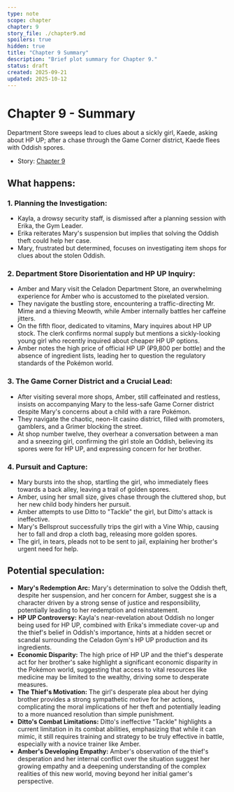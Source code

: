 ```yaml
---
type: note
scope: chapter
chapter: 9
story_file: ./chapter9.md
spoilers: true
hidden: true
title: "Chapter 9 Summary"
description: "Brief plot summary for Chapter 9."
status: draft
created: 2025-09-21
updated: 2025-10-12
---
```


# Chapter 9 - Summary

Department Store sweeps lead to clues about a sickly girl, Kaede, asking about HP UP; after a chase through the Game Corner district, Kaede flees with Oddish spores.

- Story: [Chapter 9](./chapter9.md)

## What happens:
### 1. Planning the Investigation:
*   Kayla, a drowsy security staff, is dismissed after a planning session with Erika, the Gym Leader.
*   Erika reiterates Mary's suspension but implies that solving the Oddish theft could help her case.
*   Mary, frustrated but determined, focuses on investigating item shops for clues about the stolen Oddish.

### 2. Department Store Disorientation and HP UP Inquiry:
*   Amber and Mary visit the Celadon Department Store, an overwhelming experience for Amber who is accustomed to the pixelated version.
*   They navigate the bustling store, encountering a traffic-directing Mr. Mime and a thieving Meowth, while Amber internally battles her caffeine jitters.
*   On the fifth floor, dedicated to vitamins, Mary inquires about HP UP stock. The clerk confirms normal supply but mentions a sickly-looking young girl who recently inquired about cheaper HP UP options.
*   Amber notes the high price of official HP UP (₽9,800 per bottle) and the absence of ingredient lists, leading her to question the regulatory standards of the Pokémon world.

### 3. The Game Corner District and a Crucial Lead:
*   After visiting several more shops, Amber, still caffeinated and restless, insists on accompanying Mary to the less-safe Game Corner district despite Mary's concerns about a child with a rare Pokémon.
*   They navigate the chaotic, neon-lit casino district, filled with promoters, gamblers, and a Grimer blocking the street.
*   At shop number twelve, they overhear a conversation between a man and a sneezing girl, confirming the girl stole an Oddish, believing its spores were for HP UP, and expressing concern for her brother.

### 4. Pursuit and Capture:
*   Mary bursts into the shop, startling the girl, who immediately flees towards a back alley, leaving a trail of golden spores.
*   Amber, using her small size, gives chase through the cluttered shop, but her new child body hinders her pursuit.
*   Amber attempts to use Ditto to "Tackle" the girl, but Ditto's attack is ineffective.
*   Mary's Bellsprout successfully trips the girl with a Vine Whip, causing her to fall and drop a cloth bag, releasing more golden spores.
*   The girl, in tears, pleads not to be sent to jail, explaining her brother's urgent need for help.

## Potential speculation:
*   **Mary's Redemption Arc:** Mary's determination to solve the Oddish theft, despite her suspension, and her concern for Amber, suggest she is a character driven by a strong sense of justice and responsibility, potentially leading to her redemption and reinstatement.
*   **HP UP Controversy:** Kayla's near-revelation about Oddish no longer being used for HP UP, combined with Erika's immediate cover-up and the thief's belief in Oddish's importance, hints at a hidden secret or scandal surrounding the Celadon Gym's HP UP production and its ingredients.
*   **Economic Disparity:** The high price of HP UP and the thief's desperate act for her brother's sake highlight a significant economic disparity in the Pokémon world, suggesting that access to vital resources like medicine may be limited to the wealthy, driving some to desperate measures.
*   **The Thief's Motivation:** The girl's desperate plea about her dying brother provides a strong sympathetic motive for her actions, complicating the moral implications of her theft and potentially leading to a more nuanced resolution than simple punishment.
*   **Ditto's Combat Limitations:** Ditto's ineffective "Tackle" highlights a current limitation in its combat abilities, emphasizing that while it can mimic, it still requires training and strategy to be truly effective in battle, especially with a novice trainer like Amber.
*   **Amber's Developing Empathy:** Amber's observation of the thief's desperation and her internal conflict over the situation suggest her growing empathy and a deepening understanding of the complex realities of this new world, moving beyond her initial gamer's perspective.


